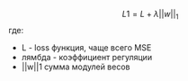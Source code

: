 
$$
L1 = L + \lambda||w||_1
$$
где: 
- L - loss функция, чаще всего MSE 
- лямбда - коэффициент регуляции 
- ||w||1 сумма модулей весов 